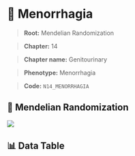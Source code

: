 # 🧪 Menorrhagia

> **Root:** Mendelian Randomization

> **Chapter:** 14  

> **Chapter name:** Genitourinary

> **Phenotype:** Menorrhagia  

> **Code:** `N14_MENORRHAGIA`

## 🧬 Mendelian Randomization  

<img src="/MR/Figures/Forward/N14_MENORRHAGIA.png"/>

## 📊 Data Table

<CsvTableMRF src="/MR_Data/Forward/N14_MENORRHAGIA.csv"/>
